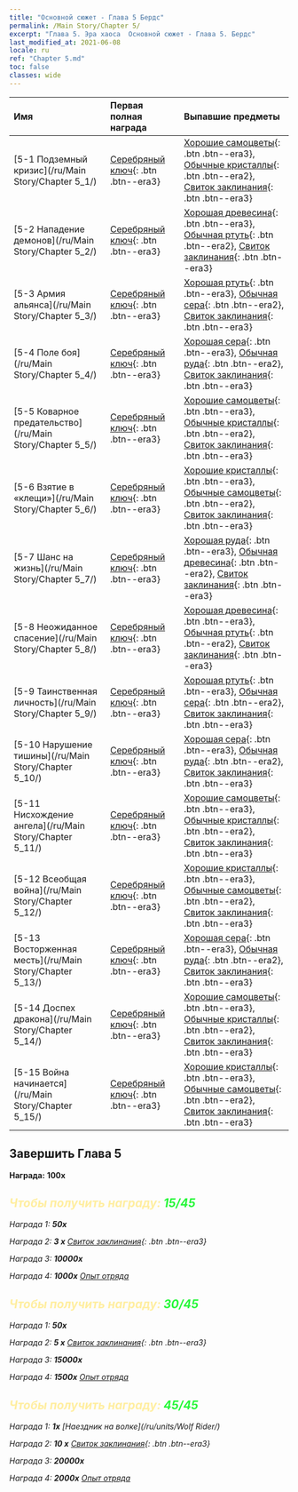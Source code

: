 ```yaml
---
title: "Основной сюжет - Глава 5 Бердс"
permalink: /Main Story/Chapter 5/
excerpt: "Глава 5. Эра хаоса  Основной сюжет - Глава 5. Бердс"
last_modified_at: 2021-06-08
locale: ru
ref: "Chapter 5.md"
toc: false
classes: wide
---
```


  | Имя |  Первая полная награда | Выпавшие предметы |
  |:------------|:------------|:------------| 
  | [5-1 Подземный кризис](/ru/Main Story/Chapter 5_1/) | [Серебряный ключ](/ItemsRU/con_693/){: .btn .btn--era3} | [Хорошие самоцветы](/ItemsRU/mat_16/){: .btn .btn--era3}, [Обычные кристаллы](/ItemsRU/mat_11/){: .btn .btn--era2}, [Свиток заклинания](/ItemsRU/con_694/){: .btn .btn--era3} |
  | [5-2 Нападение демонов](/ru/Main Story/Chapter 5_2/) | [Серебряный ключ](/ItemsRU/con_693/){: .btn .btn--era3} | [Хорошая древесина](/ItemsRU/mat_13/){: .btn .btn--era3}, [Обычная ртуть](/ItemsRU/mat_8/){: .btn .btn--era2}, [Свиток заклинания](/ItemsRU/con_694/){: .btn .btn--era3} |
  | [5-3 Армия альянса](/ru/Main Story/Chapter 5_3/) | [Серебряный ключ](/ItemsRU/con_693/){: .btn .btn--era3} | [Хорошая ртуть](/ItemsRU/mat_14/){: .btn .btn--era3}, [Обычная сера](/ItemsRU/mat_9/){: .btn .btn--era2}, [Свиток заклинания](/ItemsRU/con_694/){: .btn .btn--era3} |
  | [5-4 Поле боя](/ru/Main Story/Chapter 5_4/) | [Серебряный ключ](/ItemsRU/con_693/){: .btn .btn--era3} | [Хорошая сера](/ItemsRU/mat_15/){: .btn .btn--era3}, [Обычная руда](/ItemsRU/mat_6/){: .btn .btn--era2}, [Свиток заклинания](/ItemsRU/con_694/){: .btn .btn--era3} |
  | [5-5 Коварное предательство](/ru/Main Story/Chapter 5_5/) | [Серебряный ключ](/ItemsRU/con_693/){: .btn .btn--era3} | [Хорошие самоцветы](/ItemsRU/mat_16/){: .btn .btn--era3}, [Обычные кристаллы](/ItemsRU/mat_11/){: .btn .btn--era2}, [Свиток заклинания](/ItemsRU/con_694/){: .btn .btn--era3} |
  | [5-6 Взятие в «клещи»](/ru/Main Story/Chapter 5_6/) | [Серебряный ключ](/ItemsRU/con_693/){: .btn .btn--era3} | [Хорошие кристаллы](/ItemsRU/mat_17/){: .btn .btn--era3}, [Обычные самоцветы](/ItemsRU/mat_10/){: .btn .btn--era2}, [Свиток заклинания](/ItemsRU/con_694/){: .btn .btn--era3} |
  | [5-7 Шанс на жизнь](/ru/Main Story/Chapter 5_7/) | [Серебряный ключ](/ItemsRU/con_693/){: .btn .btn--era3} | [Хорошая руда](/ItemsRU/mat_12/){: .btn .btn--era3}, [Обычная древесина](/ItemsRU/mat_7/){: .btn .btn--era2}, [Свиток заклинания](/ItemsRU/con_694/){: .btn .btn--era3} |
  | [5-8 Неожиданное спасение](/ru/Main Story/Chapter 5_8/) | [Серебряный ключ](/ItemsRU/con_693/){: .btn .btn--era3} | [Хорошая древесина](/ItemsRU/mat_13/){: .btn .btn--era3}, [Обычная ртуть](/ItemsRU/mat_8/){: .btn .btn--era2}, [Свиток заклинания](/ItemsRU/con_694/){: .btn .btn--era3} |
  | [5-9 Таинственная личность](/ru/Main Story/Chapter 5_9/) | [Серебряный ключ](/ItemsRU/con_693/){: .btn .btn--era3} | [Хорошая ртуть](/ItemsRU/mat_14/){: .btn .btn--era3}, [Обычная сера](/ItemsRU/mat_9/){: .btn .btn--era2}, [Свиток заклинания](/ItemsRU/con_694/){: .btn .btn--era3} |
  | [5-10 Нарушение тишины](/ru/Main Story/Chapter 5_10/) | [Серебряный ключ](/ItemsRU/con_693/){: .btn .btn--era3} | [Хорошая сера](/ItemsRU/mat_15/){: .btn .btn--era3}, [Обычная руда](/ItemsRU/mat_6/){: .btn .btn--era2}, [Свиток заклинания](/ItemsRU/con_694/){: .btn .btn--era3} |
  | [5-11 Нисхождение ангела](/ru/Main Story/Chapter 5_11/) | [Серебряный ключ](/ItemsRU/con_693/){: .btn .btn--era3} | [Хорошие самоцветы](/ItemsRU/mat_16/){: .btn .btn--era3}, [Обычные кристаллы](/ItemsRU/mat_11/){: .btn .btn--era2}, [Свиток заклинания](/ItemsRU/con_694/){: .btn .btn--era3} |
  | [5-12 Всеобщая война](/ru/Main Story/Chapter 5_12/) | [Серебряный ключ](/ItemsRU/con_693/){: .btn .btn--era3} | [Хорошие кристаллы](/ItemsRU/mat_17/){: .btn .btn--era3}, [Обычные самоцветы](/ItemsRU/mat_10/){: .btn .btn--era2}, [Свиток заклинания](/ItemsRU/con_694/){: .btn .btn--era3} |
  | [5-13 Восторженная месть](/ru/Main Story/Chapter 5_13/) | [Серебряный ключ](/ItemsRU/con_693/){: .btn .btn--era3} | [Хорошая сера](/ItemsRU/mat_15/){: .btn .btn--era3}, [Обычная руда](/ItemsRU/mat_6/){: .btn .btn--era2}, [Свиток заклинания](/ItemsRU/con_694/){: .btn .btn--era3} |
  | [5-14 Доспех дракона](/ru/Main Story/Chapter 5_14/) | [Серебряный ключ](/ItemsRU/con_693/){: .btn .btn--era3} | [Хорошие самоцветы](/ItemsRU/mat_16/){: .btn .btn--era3}, [Обычные кристаллы](/ItemsRU/mat_11/){: .btn .btn--era2}, [Свиток заклинания](/ItemsRU/con_694/){: .btn .btn--era3} |
  | [5-15 Война начинается](/ru/Main Story/Chapter 5_15/) | [Серебряный ключ](/ItemsRU/con_693/){: .btn .btn--era3} | [Хорошие кристаллы](/ItemsRU/mat_17/){: .btn .btn--era3}, [Обычные самоцветы](/ItemsRU/mat_10/){: .btn .btn--era2}, [Свиток заклинания](/ItemsRU/con_694/){: .btn .btn--era3} |


## Завершить Глава 5

 **Награда:**  **100x** <i class="fas fa-gem"/>



## <span style="color: #ffeea0">Чтобы получить награду: </span><span style="color: #27f73a">15/45</span>

 Награда 1:  **50x** <i class="fas fa-gem"/>

 Награда 2: **3 x** [Свиток заклинания](/ItemsRU/con_694/){: .btn .btn--era3}

 Награда 3:  **10000x** <i class="fas fa-coins"/>

 Награда 4:  **1000x** [Опыт отряда](/ItemsRU/con_902/)



## <span style="color: #ffeea0">Чтобы получить награду: </span><span style="color: #27f73a">30/45</span>

 Награда 1:  **50x** <i class="fas fa-gem"/>

 Награда 2: **5 x** [Свиток заклинания](/ItemsRU/con_694/){: .btn .btn--era3}

 Награда 3:  **15000x** <i class="fas fa-coins"/>

 Награда 4:  **1500x** [Опыт отряда](/ItemsRU/con_902/)



## <span style="color: #ffeea0">Чтобы получить награду: </span><span style="color: #27f73a">45/45</span>

 Награда 1:  **1x** [Наездник на волке](/ru/units/Wolf Rider/)

 Награда 2: **10 x** [Свиток заклинания](/ItemsRU/con_694/){: .btn .btn--era3}

 Награда 3:  **20000x** <i class="fas fa-coins"/>

 Награда 4:  **2000x** [Опыт отряда](/ItemsRU/con_902/)

